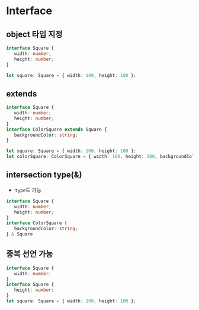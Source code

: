 # Interface

## object 타입 지정
```typescript
interface Square {
   width: number;
   height: number;
}

let square: Square = { width: 100, height: 100 };
```

## extends
```typescript
interface Square {
   width: number;
   height: number;
}
interface ColorSquare extends Square {
   backgroundColor: string;
}

let square: Square = { width: 100, height: 100 };
let colorSquare: ColorSquare = { width: 100, height: 100, backgroundColor: "blue" };
```

## intersection type(&)
- `type`도 가능
```typescript
interface Square {
   width: number;
   height: number;
}
interface ColorSquare {
   backgroundColor: string;
} & Square
```

## 중복 선언 가능
```typescript
interface Square {
   width: number;
}
interface Square {
   height: number;
}
let square: Square = { width: 100, height: 100 };
```
